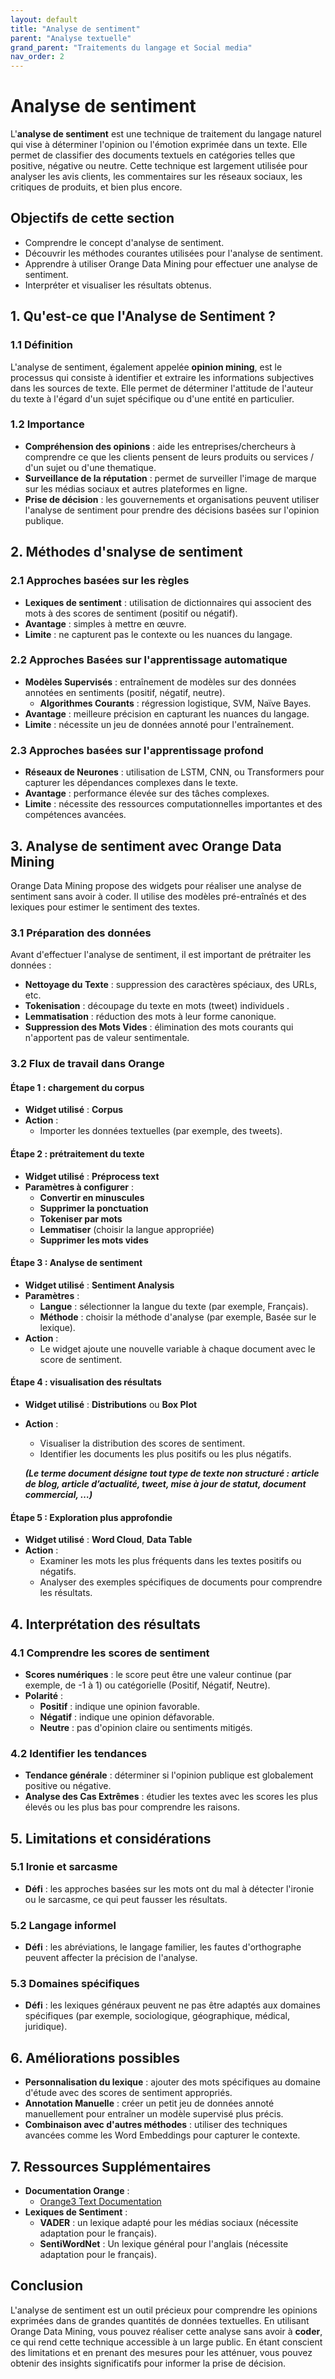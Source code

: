```yaml
---
layout: default
title: "Analyse de sentiment"
parent: "Analyse textuelle"
grand_parent: "Traitements du langage et Social media"
nav_order: 2
---
```


# Analyse de sentiment

L'**analyse de sentiment** est une technique de traitement du langage naturel qui vise à déterminer l'opinion ou l'émotion exprimée dans un texte. Elle permet de classifier des documents textuels en catégories telles que positive, négative ou neutre. Cette technique est largement utilisée pour analyser les avis clients, les commentaires sur les réseaux sociaux, les critiques de produits, et bien plus encore.

## Objectifs de cette section

- Comprendre le concept d'analyse de sentiment.
- Découvrir les méthodes courantes utilisées pour l'analyse de sentiment.
- Apprendre à utiliser Orange Data Mining pour effectuer une analyse de sentiment.
- Interpréter et visualiser les résultats obtenus.

## 1. Qu'est-ce que l'Analyse de Sentiment ?

### 1.1 Définition

L'analyse de sentiment, également appelée **opinion mining**, est le processus qui consiste à identifier et extraire les informations subjectives dans les sources de texte. Elle permet de déterminer l'attitude de l'auteur du texte à l'égard d'un sujet spécifique ou d'une entité en particulier.

### 1.2 Importance

- **Compréhension des opinions** : aide les entreprises/chercheurs à comprendre ce que les clients pensent de leurs produits ou services / d'un sujet ou d'une thematique.
- **Surveillance de la réputation** : permet de surveiller l'image de marque sur les médias sociaux et autres plateformes en ligne.
- **Prise de décision** : les gouvernements et organisations peuvent utiliser l'analyse de sentiment pour prendre des décisions basées sur l'opinion publique.

## 2. Méthodes d'snalyse de sentiment

### 2.1 Approches basées sur les règles

- **Lexiques de sentiment** : utilisation de dictionnaires qui associent des mots à des scores de sentiment (positif ou négatif).
- **Avantage** : simples à mettre en œuvre.
- **Limite** : ne capturent pas le contexte ou les nuances du langage.

### 2.2 Approches Basées sur l'apprentissage automatique

- **Modèles Supervisés** : entraînement de modèles sur des données annotées en sentiments (positif, négatif, neutre).
  - **Algorithmes Courants** : régression logistique, SVM, Naïve Bayes.
- **Avantage** : meilleure précision en capturant les nuances du langage.
- **Limite** : nécessite un jeu de données annoté pour l'entraînement.

### 2.3 Approches basées sur l'apprentissage profond

- **Réseaux de Neurones** : utilisation de LSTM, CNN, ou Transformers pour capturer les dépendances complexes dans le texte.
- **Avantage** : performance élevée sur des tâches complexes.
- **Limite** : nécessite des ressources computationnelles importantes et des compétences avancées.

## 3. Analyse de sentiment avec Orange Data Mining

Orange Data Mining propose des widgets pour réaliser une analyse de sentiment sans avoir à coder. Il utilise des modèles pré-entraînés et des lexiques pour estimer le sentiment des textes.

### 3.1 Préparation des données

Avant d'effectuer l'analyse de sentiment, il est important de prétraiter les données :

- **Nettoyage du Texte** : suppression des caractères spéciaux, des URLs, etc.
- **Tokenisation** : découpage du texte en mots (tweet) individuels .
- **Lemmatisation** : réduction des mots à leur forme canonique.
- **Suppression des Mots Vides** : élimination des mots courants qui n'apportent pas de valeur sentimentale.

### 3.2 Flux de travail dans Orange

#### Étape 1 : chargement du corpus

- **Widget utilisé** : **Corpus**
- **Action** :
  - Importer les données textuelles (par exemple, des tweets).

#### Étape 2 : prétraitement du texte

- **Widget utilisé** : **Préprocess text**
- **Paramètres à configurer** :
  - **Convertir en minuscules**
  - **Supprimer la ponctuation**
  - **Tokeniser par mots**
  - **Lemmatiser** (choisir la langue appropriée)
  - **Supprimer les mots vides**

#### Étape 3 : Analyse de sentiment

- **Widget utilisé** : **Sentiment Analysis**
- **Paramètres** :
  - **Langue** : sélectionner la langue du texte (par exemple, Français).
  - **Méthode** : choisir la méthode d'analyse (par exemple, Basée sur le lexique).
- **Action** :
  - Le widget ajoute une nouvelle variable à chaque document avec le score de sentiment.

#### Étape 4 : visualisation des résultats

- **Widget utilisé** : **Distributions** ou **Box Plot**
- **Action** :
  - Visualiser la distribution des scores de sentiment.
  - Identifier les documents les plus positifs ou les plus négatifs.

  ***(Le terme document désigne tout type de texte non structuré : article de blog, article d’actualité, tweet, mise à jour de statut, document commercial, …)***

#### Étape 5 : Exploration plus approfondie

- **Widget utilisé** : **Word Cloud**, **Data Table**
- **Action** :
  - Examiner les mots les plus fréquents dans les textes positifs ou négatifs.
  - Analyser des exemples spécifiques de documents pour comprendre les résultats.

## 4. Interprétation des résultats

### 4.1 Comprendre les scores de sentiment

- **Scores numériques** : le score peut être une valeur continue (par exemple, de -1 à 1) ou catégorielle (Positif, Négatif, Neutre).
- **Polarité** :
  - **Positif** : indique une opinion favorable.
  - **Négatif** : indique une opinion défavorable.
  - **Neutre** : pas d'opinion claire ou sentiments mitigés.

### 4.2 Identifier les tendances

- **Tendance générale** : déterminer si l'opinion publique est globalement positive ou négative.
- **Analyse des Cas Extrêmes** : étudier les textes avec les scores les plus élevés ou les plus bas pour comprendre les raisons.

## 5. Limitations et considérations

### 5.1 Ironie et sarcasme

- **Défi** : les approches basées sur les mots ont du mal à détecter l'ironie ou le sarcasme, ce qui peut fausser les résultats.

### 5.2 Langage informel

- **Défi** : les abréviations, le langage familier, les fautes d'orthographe peuvent affecter la précision de l'analyse.

### 5.3 Domaines spécifiques

- **Défi** : les lexiques généraux peuvent ne pas être adaptés aux domaines spécifiques (par exemple, sociologique, géographique, médical, juridique).

## 6. Améliorations possibles

- **Personnalisation du lexique** : ajouter des mots spécifiques au domaine d'étude avec des scores de sentiment appropriés.
- **Annotation Manuelle** : créer un petit jeu de données annoté manuellement pour entraîner un modèle supervisé plus précis.
- **Combinaison avec d'autres méthodes** : utiliser des techniques avancées comme les Word Embeddings pour capturer le contexte.

## 7. Ressources Supplémentaires

- **Documentation Orange** :
  - [Orange3 Text Documentation](https://orange.biolab.si/widget-catalog/text-mining/)
- **Lexiques de Sentiment** :
  - **VADER** : un lexique adapté pour les médias sociaux (nécessite adaptation pour le français).
  - **SentiWordNet** : Un lexique général pour l'anglais (nécessite adaptation pour le français).

## Conclusion

L'analyse de sentiment est un outil précieux pour comprendre les opinions exprimées dans de grandes quantités de données textuelles. En utilisant Orange Data Mining, vous pouvez réaliser cette analyse sans avoir à **coder**, ce qui rend cette technique accessible à un large public. En étant conscient des limitations et en prenant des mesures pour les atténuer, vous pouvez obtenir des insights significatifs pour informer la prise de décision.
